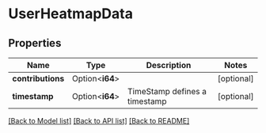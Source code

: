 # UserHeatmapData

## Properties

Name | Type | Description | Notes
------------ | ------------- | ------------- | -------------
**contributions** | Option<**i64**> |  | [optional]
**timestamp** | Option<**i64**> | TimeStamp defines a timestamp | [optional]

[[Back to Model list]](../README.md#documentation-for-models) [[Back to API list]](../README.md#documentation-for-api-endpoints) [[Back to README]](../README.md)


